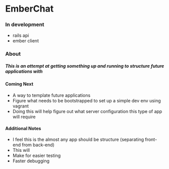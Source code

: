 # EmberChat

### In development
* rails api
* ember client

### About
##### This is an attempt at getting something up and running to structure future applications with

#### Coming Next
* A way to template future applications
* Figure what needs to be bootstrapped to set up a simple dev env using vagrant
 * Doing this will help figure out what server configuration this type of app will require



#### Additional Notes
* I feel this is the almost any app should be structure (separating front-end from back-end)
* This will
 * Make for easier testing
 * Faster debugging 
